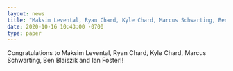 ```yaml
---
layout: news
title: "Maksim Levental, Ryan Chard, Kyle Chard, Marcus Schwarting, Ben Blaiszik and Ian Foster's paper titled 'Towards Online Steering of Flame Spray Pyrolysis Nanoparticle Synthesis' is accepted at XLOOP 2020 Workshop at SC20"
date: 2020-10-16 10:43:00 -0700
type: paper
---
```

Congratulations to Maksim Levental, Ryan Chard, Kyle Chard, Marcus Schwarting, Ben Blaiszik and Ian Foster!!
